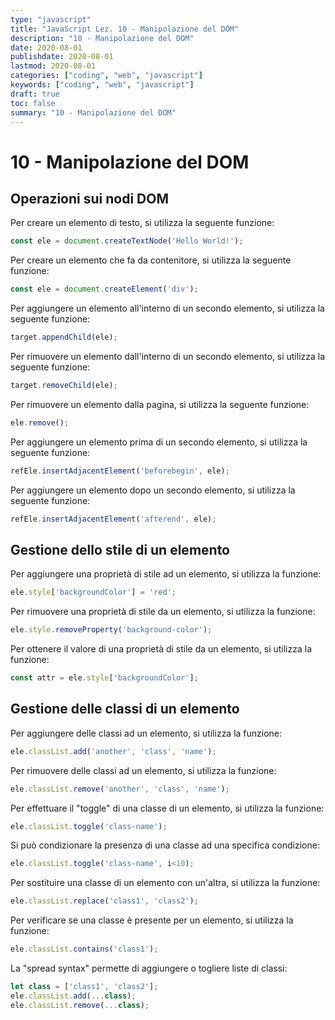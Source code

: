```yaml
---
type: "javascript"
title: "JavaScript Lez. 10 - Manipolazione del DOM"
description: "10 - Manipolazione del DOM"
date: 2020-08-01
publishdate: 2020-08-01
lastmod: 2020-08-01
categories: ["coding", "web", "javascript"]
keywords: ["coding", "web", "javascript"]
draft: true
toc: false
summary: "10 - Manipolazione del DOM"
---
```


# 10 - Manipolazione del DOM

## Operazioni sui nodi DOM

Per creare un elemento di testo, si utilizza la seguente funzione:

```javascript
const ele = document.createTextNode('Hello World!');
```

Per creare un elemento che fa da contenitore, si utilizza la seguente funzione:

```javascript
const ele = document.createElement('div');
```

Per aggiungere un elemento all'interno di un secondo elemento, si utilizza la seguente funzione:

```javascript
target.appendChild(ele);
```

Per rimuovere un elemento dall'interno di un secondo elemento, si utilizza la seguente funzione:

```javascript
target.removeChild(ele);
```

Per rimuovere un elemento dalla pagina, si utilizza la seguente funzione:

```javascript
ele.remove();
```

Per aggiungere un elemento prima di un secondo elemento, si utilizza la seguente funzione:

```javascript
refEle.insertAdjacentElement('beforebegin', ele);
```

Per aggiungere un elemento dopo un secondo elemento, si utilizza la seguente funzione:

```javascript
refEle.insertAdjacentElement('afterend', ele);
```

## Gestione dello stile di un elemento

Per aggiungere una proprietà di stile ad un elemento, si utilizza la funzione:

```javascript
ele.style['backgroundColor'] = 'red';
```

Per rimuovere una proprietà di stile da un elemento, si utilizza la funzione:

```javascript
ele.style.removeProperty('background-color');
```

Per ottenere il valore di una proprietà di stile da un elemento, si utilizza la funzione:

```javascript
const attr = ele.style['backgroundColor'];
```

## Gestione delle classi di un elemento

Per aggiungere delle classi ad un elemento, si utilizza la funzione:

```javascript
ele.classList.add('another', 'class', 'name');
```

Per rimuovere delle classi ad un elemento, si utilizza la funzione:

```javascript
ele.classList.remove('another', 'class', 'name');
```

Per effettuare il "toggle" di una classe di un elemento, si utilizza la funzione:

```javascript
ele.classList.toggle('class-name');
```

Si può condizionare la presenza di una classe ad una specifica condizione:

```javascript
ele.classList.toggle('class-name', i<10);
```

Per sostituire una classe di un elemento con un'altra, si utilizza la funzione:

```javascript
ele.classList.replace('class1', 'class2');
```

Per verificare se una classe è presente per un elemento, si utilizza la funzione:

```javascript
ele.classList.contains('class1');
```

La "spread syntax" permette di aggiungere o togliere liste di classi:

```javascript
let class = ['class1', 'class2'];
ele.classList.add(...class);
ele.classList.remove(...class);
```

<!-- markdownlint-disable MD033 -->

<script>
  const text = document.createTextNode('Hello World!');
  let elemento = document.createElement('div');
  elemento.appendChild(text);
  document.body.appendChild(elemento);

  // imposto l'attributo
  elemento.setAttribute('proprieta-esistente', 'p1');
  elemento.proprietaEsistente="p2";
  
  // imposto le proprietà
  elemento.proprietaEsistente = "p1";
  elemento.proprietaNuova = "valoreProprieta2";
  elemento.proprietaOggetto = { p1 : "v1", p2: 1 };
  console.log(elemento.proprietaEsistente);
  console.log(elemento.proprietaNuova);
  console.dir(elemento.proprietaOggetto);

  console.log(elemento.hasAttributes());
  console.table(elemento.getAttributeNames());
  console.log(elemento.hasAttribute("proprieta-esistente"));
  elemento.removeAttribute("proprieta-esistente");

  elemento.setAttribute("proprieta-nuova", "valoreProprieta2");
  console.log(elemento.getAttribute("proprieta-nuova"));

  elemento.toggleAttribute("proprieta-esistente");
  elemento.id = { id : "v1" };

</script>

<!-- markdownlint-enable MD033 -->
